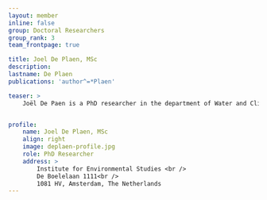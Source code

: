 ```yaml
---
layout: member
inline: false
group: Doctoral Researchers
group_rank: 3
team_frontpage: true

title: Joel De Plaen, MSc
description: 
lastname: De Plaen
publications: 'author^=*Plaen'

teaser: >
    Joël De Paen is a PhD researcher in the department of Water and Climate Risk (WCR) of the Institute for Environmental Studies (IVM) at Vrije Universiteit Amsterdam.


profile:
    name: Joel De Plaen, MSc
    align: right
    image: deplaen-profile.jpg
    role: PhD Researcher
    address: >
        Institute for Environmental Studies <br />
        De Boelelaan 1111<br />
        1081 HV, Amsterdam, The Netherlands
---
```



